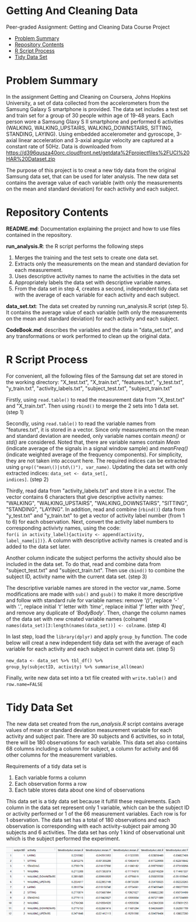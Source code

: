 # Getting And Cleaning Data
Peer-graded Assignment: Getting and Cleaning Data Course Project

* [Problem Summary](#summary)
* [Repository Contents](#contents)
* [R Script Process](#process)
* [Tidy Data Set](#dataset)

<h1 id=summary>Problem Summary </h1>

In the assignment Getting and Cleaning on Coursera, Johns Hopkins University, a set of data collected from the accelerometers from the Samsung Galaxy S smartphone is provided. The data set includes a test set and train set for a group of 30 people within age of 19-48 years. Each person wore a Samsung Glaxy S II smartphone and performed 6 activities (WALKING, WALKING_UPSTAIRS, WALKING_DOWNSTAIRS, SITTING, STANDING, LAYING). Using embedded accelerometer and gyroscope, 3-axial linear acceleration and 3-axial angular velocity are captured at a constant rate of 50Hz. Data is downloaded from
https://d396qusza40orc.cloudfront.net/getdata%2Fprojectfiles%2FUCI%20HAR%20Dataset.zip

The purpose of this project is to creat a new tidy data from the original Samsung data set, that can be used for later analysis. The new data set contains the average value of each variable (with only the measurements on the mean and standard deviation) for each activity and each subject. 

<h1 id=contents>Repository Contents</h1>

**README.md**: Documentation explaining the project and how to use files contained in the repository. 

**run_analysis.R**: the R script performs the following steps
  1. Merges the training and the test sets to create one data set.
  2. Extracts only the measurements on the mean and standard deviation for each measurement.
  3. Uses descriptive activity names to name the activities in the data set
  4. Appropriately labels the data set with descriptive variable names.
  5. From the data set in step 4, creates a second, independent tidy data set with the average of each variable for each activity and        each subject.

**data_set.txt**: The data set created by running run_analysis.R script (step 5). It contains the average value of each variable (with only the measurements on the mean and standard deviation) for each activity and each subject. 

**CodeBook.md**: describes the variables and the data in "data_set.txt", and any transformations or work performed to clean up the original data.  

<h1 id=process>R Script Process </h1>

For convenient, all the following files of the Samsung dat set are stored in the working directory: "X_test.txt", "X_train.txt", "features.txt", "y_test.txt", "y_train.txt", "activity_labels.txt", "subject_test.txt", "subject_train.txt"

Firstly, using <code>read.table()</code> to read the measurement data from "X_test.txt" and "X_train.txt". Then using <code>rbind()</code> to merge the 2 sets into 1 data set. (step 1)

Secondly, using <code>read.table()</code> to read the variable names from "features.txt", it is stored in a vector. Since only measurements on the mean and standard deviation are needed, only variable names contain *mean()* or *std()* are considered. Noted that, there are variable names contain *Mean* (indicate average of the signals in a signal window sample) and *meanFreq()* (indicate weighted average of the frequency components). For simplicity, they are not taken into account here. The required indices can be extracted using <code>grep(("mean\\()|std\\()"), var_name)</code>. Updating the data set with only extracted indices: <code>data_set <- data_set[, indices]</code>. (step 2)

Thirdly, read data from "activity_labels.txt" and store it in a vector. The vector contains 6 characters that give descriptive activity names: "WALKING", "WALKING_UPSTAIRS", "WALKING_DOWNSTAIRS", "SITTING", "STANDING", "LAYING". In addition, read and combine (<code>rbind()</code>) data from "y_test.txt" and "y_train.txt" to get a vector of activity label number (from 1 to 6) for each observation. Next, convert the activity label numbers to corresponding activivty names, using the code:  
<code>for(i in activity_label){activity <- append(activity, label_name[i])}</code>. A column with descriptive activity names is created and is added to the data set later. 

Another column indicate the subject performs the activity should also be included in the data set. To do that, read and combine data from "subject_test.txt" and "subject_train.txt". Then use <code>cbind()</code> to combine the subject ID, activity name with the current data set. (step 3)

The descriptive variable names are stored in the vector var_name. Some modifications are made with <code>sub()</code> and <code>gsub()</code> to make it more descriptive and follow with standard rule for variable names: remove *'()'*, replace *'-'* with *'.'*, replace initial *'t'* letter with *'time'*, replace initial *'f'* letter with *'freq'*, and remove any duplicate of *'BodyBody'*. Then, change the column names of the data set with new created variable names (colname)  
<code>names(data_set)[3:length(names(data_set))] <- colname</code>. (step 4)

In last step, load the <code>library(dplyr)</code> and apply <code>group_by</code> function. The code below will creat a new independent tidy data set with the average of each variable for each activity and each subject in current data set. (step 5)

<code>new_data <- data_set %>% tbl_df() %>%
     group_by(subjectID, activity) %>%
     summarise_all(mean)</code>
     
 Finally, write new data set into a txt file created with <code>write.table()</code> and <code>row.name=FALSE</code>
 
<h1 id=dataset>Tidy Data Set </h1> 

The new data set created from the *run_analysis.R* script contains average values of mean or standard deviation measurement variable for each activity and subject pair. There are 30 subjects and 6 activities, so in total, there will be 180 observations for each variable. This data set also contains 68 columns including a column for subject, a column for activity and 66 other columns for the measurement variables. 

Requirements of a tidy data set is 

  1. Each variable forms a column
  2. Each observation forms a row
  3. Each table stores data about one kind of observations
  
This data set is a tidy data set because it fulfill these requirements. Each column in the data set represent only 1 variable, which can be the subject ID or activity performed or 1 of the 66 measurement variables. Each row is for 1 observation. The data set has a total of 180 observations and each observation is corresponding with each activity-subject pair among 30 subjects and 6 activities. The data set has only 1 kind of observational unit which is the subject performed the experiment. 

![alt text](https://github.com/hsha0107/GettingAndCleaningData/blob/master/sample_image.png)
